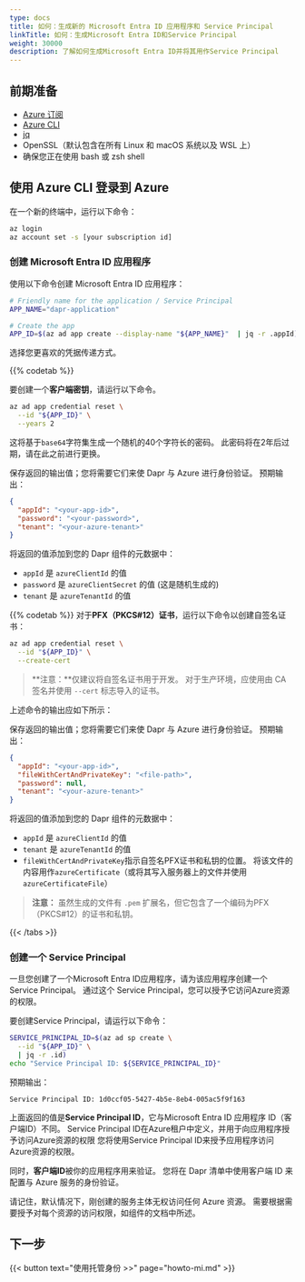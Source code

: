 ```yaml
---
type: docs
title: 如何：生成新的 Microsoft Entra ID 应用程序和 Service Principal
linkTitle: 如何：生成Microsoft Entra ID和Service Principal
weight: 30000
description: 了解如何生成Microsoft Entra ID并将其用作Service Principal
---
```


## 前期准备

- [Azure 订阅](https://azure.microsoft.com/free/)
- [Azure CLI](https://docs.microsoft.com/cli/azure/install-azure-cli)
- [jq](https://stedolan.github.io/jq/download/)
- OpenSSL（默认包含在所有 Linux 和 macOS 系统以及 WSL 上）
- 确保您正在使用 bash 或 zsh shell

## 使用 Azure CLI 登录到 Azure

在一个新的终端中，运行以下命令：

```sh
az login
az account set -s [your subscription id]
```

### 创建 Microsoft Entra ID 应用程序

使用以下命令创建 Microsoft Entra ID 应用程序：

```sh
# Friendly name for the application / Service Principal
APP_NAME="dapr-application"

# Create the app
APP_ID=$(az ad app create --display-name "${APP_NAME}"  | jq -r .appId)
```

选择您更喜欢的凭据传递方式。



{{% codetab %}}

要创建一个**客户端密钥**，请运行以下命令。

```sh
az ad app credential reset \
  --id "${APP_ID}" \
  --years 2
```

这将基于`base64`字符集生成一个随机的40个字符长的密码。 此密码将在2年后过期，请在此之前进行更换。

保存返回的输出值；您将需要它们来使 Dapr 与 Azure 进行身份验证。 预期输出：

```json
{
  "appId": "<your-app-id>",
  "password": "<your-password>",
  "tenant": "<your-azure-tenant>"
}
```

将返回的值添加到您的 Dapr 组件的元数据中：

- `appId` 是 `azureClientId` 的值
- `password` 是 `azureClientSecret` 的值 (这是随机生成的)
- `tenant` 是 `azureTenantId` 的值



{{% codetab %}}
对于**PFX（PKCS#12）证书**，运行以下命令以创建自签名证书：

```sh
az ad app credential reset \
  --id "${APP_ID}" \
  --create-cert
```

> \*\*注意：\*\*仅建议将自签名证书用于开发。 对于生产环境，应使用由 CA 签名并使用 `--cert` 标志导入的证书。

上述命令的输出应如下所示：

保存返回的输出值；您将需要它们来使 Dapr 与 Azure 进行身份验证。 预期输出：

```json
{
  "appId": "<your-app-id>",
  "fileWithCertAndPrivateKey": "<file-path>",
  "password": null,
  "tenant": "<your-azure-tenant>"
}
```

将返回的值添加到您的 Dapr 组件的元数据中：

- `appId` 是 `azureClientId` 的值
- `tenant` 是 `azureTenantId` 的值
- `fileWithCertAndPrivateKey`指示自签名PFX证书和私钥的位置。 将该文件的内容用作`azureCertificate`（或将其写入服务器上的文件并使用`azureCertificateFile`）

> **注意：** 虽然生成的文件有 `.pem` 扩展名，但它包含了一个编码为PFX（PKCS#12）的证书和私钥。



{{< /tabs >}}

### 创建一个 Service Principal

一旦您创建了一个Microsoft Entra ID应用程序，请为该应用程序创建一个Service Principal。 通过这个 Service Principal，您可以授予它访问Azure资源的权限。

要创建Service Principal，请运行以下命令：

```sh
SERVICE_PRINCIPAL_ID=$(az ad sp create \
  --id "${APP_ID}" \
  | jq -r .id)
echo "Service Principal ID: ${SERVICE_PRINCIPAL_ID}"
```

预期输出：

```text
Service Principal ID: 1d0ccf05-5427-4b5e-8eb4-005ac5f9f163
```

上面返回的值是**Service Principal ID**，它与Microsoft Entra ID 应用程序 ID（客户端ID）不同。 Service Principal ID在Azure租户中定义，并用于向应用程序授予访问Azure资源的权限
您将使用Service Principal ID来授予应用程序访问Azure资源的权限。

同时，**客户端ID**被你的应用程序用来验证。 您将在 Dapr 清单中使用客户端 ID 来配置与 Azure 服务的身份验证。

请记住，默认情况下，刚创建的服务主体无权访问任何 Azure 资源。 需要根据需要授予对每个资源的访问权限，如组件的文档中所述。

## 下一步

{{< button text="使用托管身份 >>" page="howto-mi.md" >}}
